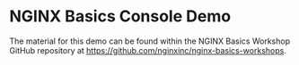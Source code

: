 # NGINX Basics Console Demo

The material for this demo can be found within the NGINX Basics Workshop GitHub repository at <https://github.com/nginxinc/nginx-basics-workshops>.
